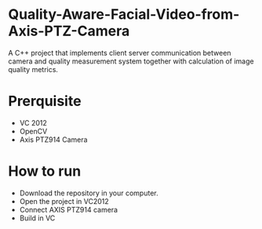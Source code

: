 # Quality-Aware-Facial-Video-from-Axis-PTZ-Camera
A C++ project that implements client server communication between camera and quality measurement system together with calculation of image quality metrics.

# Prerquisite
- VC 2012
- OpenCV
- Axis PTZ914 Camera

# How to run
- Download the repository in your computer. 
- Open the project in VC2012
- Connect AXIS PTZ914 camera
- Build in VC
